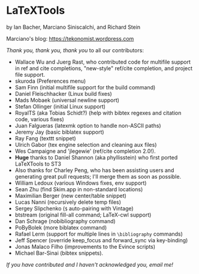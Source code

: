 # LaTeXTools

by Ian Bacher, Marciano Siniscalchi, and Richard Stein

Marciano's blog:
<https://tekonomist.wordpress.com>

*Thank you, thank you, thank you* to all our contributors:

 * Wallace Wu and Juerg Rast, who contributed code for multifile support in ref and cite completions, "new-style" ref/cite completion, and project file support.
 * skuroda (Preferences menu)
 * Sam Finn (initial multifile support for the build command)
 * Daniel Fleischhacker (Linux build fixes)
 * Mads Mobaek (universal newline support)
 * Stefan Ollinger (initial Linux support)
 * RoyalTS (aka Tobias Schidt?) (help with bibtex regexes and citation code, various fixes)
 * Juan Falgueras (latexmk option to handle non-ASCII paths)
 * Jeremy Jay (basic biblatex support)
 * Ray Fang (texttt snippet)
 * Ulrich Gabor (tex engine selection and cleaning aux files)
 * Wes Campaigne and 'jlegewie' (ref/cite completion 2.0!).
 * **Huge** thanks to Daniel Shannon (aka phyllisstein) who first ported LaTeXTools to ST3
 * Also thanks for Charley Peng, who has been assisting users and generating great pull requests; I'll merge them as soon as possible. 
 * William Ledoux (various Windows fixes, env support)
 * Sean Zhu (find Skim.app in non-standard locations)
 * Maximilian Berger (new center/table snippet)
 * Lucas Nanni (recursively delete temp files)
 * Sergey Slipchenko (`$` auto-pairing with Vintage)
 * btstream (original fill-all command; LaTeX-cwl support) 
 * Dan Schrage (nobibliography command)
 * PoByBolek (more biblatex command)
 * Rafael Lerm (support for multiple lines in `\bibliography` commands)
 * Jeff Spencer (override keep_focus and forward_sync via key-binding)
 * Jonas Malaco Filho (improvements to the Evince scripts)
 * Michael Bar-Sinai (bibtex snippets).

 *If you have contributed and I haven't acknowledged you, email me!*
